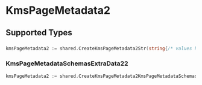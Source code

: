 # KmsPageMetadata2


## Supported Types

### 

```go
kmsPageMetadata2 := shared.CreateKmsPageMetadata2Str(string{/* values here */})
```

### KmsPageMetadataSchemasExtraData22

```go
kmsPageMetadata2 := shared.CreateKmsPageMetadata2KmsPageMetadataSchemasExtraData22(shared.KmsPageMetadataSchemasExtraData22{/* values here */})
```

